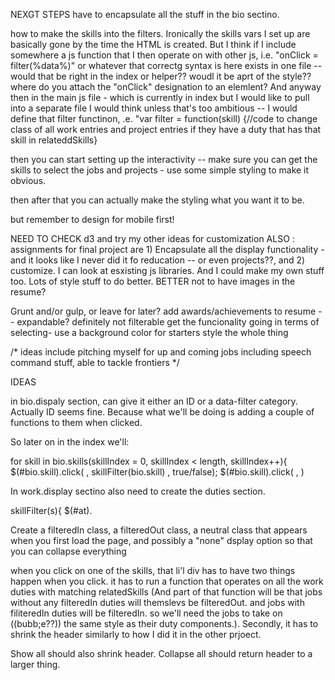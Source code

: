 
NEXGT STEPS
have to encapsulate all the stuff in the bio sectino.

how to make the skills into the filters. Ironically the skills vars I set up are basically gone by the time the HTML is created. But I think if I include somewhere a js function that I then operate on with other js, i.e. "onClick = filter(%data%)" or whatever that correctg syntax is here exists in one file -- would that be right in the index or helper?? woudl it be aprt of the style?? where do you attach the "onClick" designation to an elemlent? And  anyway then in the main js file - which is currently in index but I would like to pull into a separate file I would think unless that's too ambitious -- I would define that filter functinon, .e. "var filter = function(skill) {//code to change class of all work entries and project entries if they have a duty that has that skill in relateddSkills}

then you can start setting up the interactivity -- make sure you can get the skills to select the jobs and projects - use some
simple styling to make it obvious.

then after that you can actually make the styling what you want it to be.

but remember to design for mobile first!


NEED TO CHECK d3 and try my other ideas for customization
  ALSO : assignments for final project are 1) Encapsulate all the display functionality -
  and it looks like I never did it fo reducation -- or even projects??, and
  2) customize. I can look at esxisting js libraries. And I could  make my own stuff too.
  Lots of style stuff to do better.
 BETTER not to have images in the resume?

Grunt and/or gulp, or leave for later?
  add awards/achievements to resume -- expandable? definitely not filterable
  get the funcionality going in terms of selecting-  use a background color for starters
   style the whole thing

/* ideas include pitching myself for up and coming jobs including speech command stuff, able to tackle frontiers */


IDEAS

in bio.dispaly section, can give it either an ID or a data-filter category. Actually ID seems fine. Because what we'll be doing is adding a couple of functions to them when clicked.

So later on in the index we'll:

for skill in bio.skills(skillIndex = 0, skillIndex < length, skillIndex++){
  $(#bio.skill).click( , skillFilter(bio.skill)  , true/false);
  $(#bio.skill).click( , )

In work.display sectino also need to create the duties section.



skillFilter(s){
  $(#at).

Create a filteredIn class, a filteredOut class, a neutral class that appears when you first load the page, and possibly a "none" dsplay option so that you can collapse everything

when you click on one of the skills, that li'l div has to have two things happen when you click. it has to run a function that operates on all the work duties with matching relatedSkills (And part of that function will be that jobs without any filteredIn duties will themslevs be filteredOut. and jobs with filiteredIn duties will be filteredIn. so we'll need the jobs to take on ((bubb;e??)) the same style as their duty components.). Secondly, it has to shrink the header similarly to how I did it in the other prjoect.

Show all should also shrink header. Collapse all should return header to a larger thing.